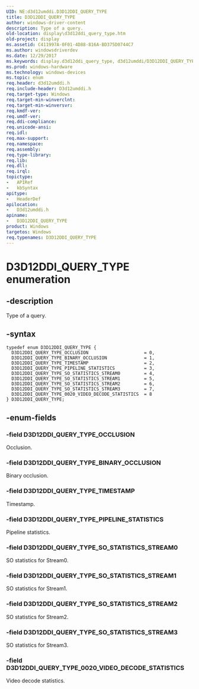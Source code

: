 ```yaml
---
UID: NE:d3d12umddi.D3D12DDI_QUERY_TYPE
title: D3D12DDI_QUERY_TYPE
author: windows-driver-content
description: Type of a query.
old-location: display\d3d12ddi_query_type.htm
old-project: display
ms.assetid: C411997A-0F01-4D88-816A-BD375D0744C7
ms.author: windowsdriverdev
ms.date: 12/29/2017
ms.keywords: display.d3d12ddi_query_type, d3d12umddi/D3D12DDI_QUERY_TYPE_SO_STATISTICS_STREAM2, d3d12umddi/D3D12DDI_QUERY_TYPE_BINARY_OCCLUSION, D3D12DDI_QUERY_TYPE_SO_STATISTICS_STREAM1, d3d12umddi/D3D12DDI_QUERY_TYPE_TIMESTAMP, d3d12umddi/D3D12DDI_QUERY_TYPE_SO_STATISTICS_STREAM1, D3D12DDI_QUERY_TYPE_OCCLUSION, d3d12umddi/D3D12DDI_QUERY_TYPE_SO_STATISTICS_STREAM0, D3D12DDI_QUERY_TYPE, D3D12DDI_QUERY_TYPE_SO_STATISTICS_STREAM2, d3d12umddi/D3D12DDI_QUERY_TYPE_OCCLUSION, D3D12DDI_QUERY_TYPE_0020_VIDEO_DECODE_STATISTICS, D3D12DDI_QUERY_TYPE enumeration [Display Devices], D3D12DDI_QUERY_TYPE_BINARY_OCCLUSION, D3D12DDI_QUERY_TYPE_TIMESTAMP, d3d12umddi/D3D12DDI_QUERY_TYPE_SO_STATISTICS_STREAM3, D3D12DDI_QUERY_TYPE_SO_STATISTICS_STREAM0, d3d12umddi/D3D12DDI_QUERY_TYPE_PIPELINE_STATISTICS, D3D12DDI_QUERY_TYPE_SO_STATISTICS_STREAM3, D3D12DDI_QUERY_TYPE_PIPELINE_STATISTICS, d3d12umddi/D3D12DDI_QUERY_TYPE_0020_VIDEO_DECODE_STATISTICS, d3d12umddi/D3D12DDI_QUERY_TYPE
ms.prod: windows-hardware
ms.technology: windows-devices
ms.topic: enum
req.header: d3d12umddi.h
req.include-header: D3d12umddi.h
req.target-type: Windows
req.target-min-winverclnt: 
req.target-min-winversvr: 
req.kmdf-ver: 
req.umdf-ver: 
req.ddi-compliance: 
req.unicode-ansi: 
req.idl: 
req.max-support: 
req.namespace: 
req.assembly: 
req.type-library: 
req.lib: 
req.dll: 
req.irql: 
topictype: 
-	APIRef
-	kbSyntax
apitype: 
-	HeaderDef
apilocation: 
-	D3d12umddi.h
apiname: 
-	D3D12DDI_QUERY_TYPE
product: Windows
targetos: Windows
req.typenames: D3D12DDI_QUERY_TYPE
---
```


# D3D12DDI_QUERY_TYPE enumeration


## -description


Type of a query.


## -syntax


````
typedef enum D3D12DDI_QUERY_TYPE { 
  D3D12DDI_QUERY_TYPE_OCCLUSION                     = 0,
  D3D12DDI_QUERY_TYPE_BINARY_OCCLUSION              = 1,
  D3D12DDI_QUERY_TYPE_TIMESTAMP                     = 2,
  D3D12DDI_QUERY_TYPE_PIPELINE_STATISTICS           = 3,
  D3D12DDI_QUERY_TYPE_SO_STATISTICS_STREAM0         = 4,
  D3D12DDI_QUERY_TYPE_SO_STATISTICS_STREAM1         = 5,
  D3D12DDI_QUERY_TYPE_SO_STATISTICS_STREAM2         = 6,
  D3D12DDI_QUERY_TYPE_SO_STATISTICS_STREAM3         = 7,
  D3D12DDI_QUERY_TYPE_0020_VIDEO_DECODE_STATISTICS  = 8
} D3D12DDI_QUERY_TYPE;
````


## -enum-fields




### -field D3D12DDI_QUERY_TYPE_OCCLUSION

Occlusion.


### -field D3D12DDI_QUERY_TYPE_BINARY_OCCLUSION

Binary occlusion.


### -field D3D12DDI_QUERY_TYPE_TIMESTAMP

Timestamp.


### -field D3D12DDI_QUERY_TYPE_PIPELINE_STATISTICS

Pipeline statistics.


### -field D3D12DDI_QUERY_TYPE_SO_STATISTICS_STREAM0

SO statistics for Stream0.


### -field D3D12DDI_QUERY_TYPE_SO_STATISTICS_STREAM1

SO statistics for Stream1.


### -field D3D12DDI_QUERY_TYPE_SO_STATISTICS_STREAM2

SO statistics for Stream2.


### -field D3D12DDI_QUERY_TYPE_SO_STATISTICS_STREAM3

SO statistics for Stream3.


### -field D3D12DDI_QUERY_TYPE_0020_VIDEO_DECODE_STATISTICS

Video decode statistics.

